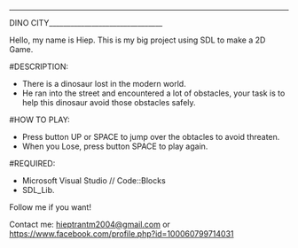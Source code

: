 _______________________________
DINO CITY________________________________

Hello, my name is Hiep.
This is my big project using SDL to make a 2D Game.

#DESCRIPTION:
- There is a dinosaur lost in the modern world.
- He ran into the street and encountered a lot of obstacles, your task is to help this dinosaur avoid those obstacles safely.

#HOW TO PLAY:
- Press button UP or SPACE to jump over the obtacles to avoid threaten.
- When you Lose, press button SPACE to play again.

#REQUIRED:
- Microsoft Visual Studio // Code::Blocks
- SDL_Lib.

Follow me if you want!

Contact me: hieptrantm2004@gmail.com or https://www.facebook.com/profile.php?id=100060799714031
